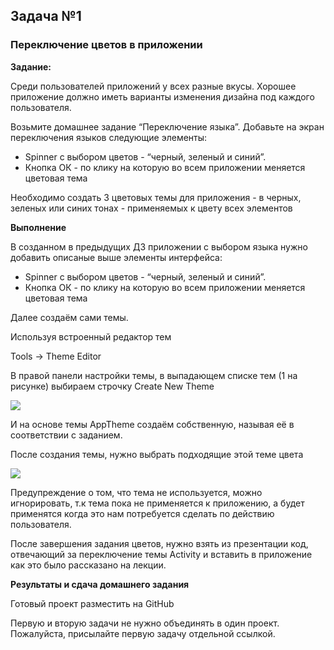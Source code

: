 ## Задача №1
### Переключение цветов в приложении


**Задание:**

Среди пользователей приложений у всех разные вкусы. Хорошее приложение должно иметь варианты изменения дизайна под каждого пользователя. 

Возьмите домашнее задание “Переключение языка”.
Добавьте на экран переключения языков следующие элементы: 

* Spinner с выбором цветов - “черный, зеленый и синий”. 
* Кнопка ОК - по клику на которую во всем приложении меняется цветовая тема 

Необходимо создать 3 цветовых темы для приложения - в черных, зеленых или синих тонах - применяемых к цвету всех элементов 




**Выполнение**

В созданном в предыдущих ДЗ приложении с выбором языка нужно добавить описаные выше элементы интерфейса:
* Spinner с выбором цветов - “черный, зеленый и синий”. 
* Кнопка ОК - по клику на которую во всем приложении меняется цветовая тема 

Далее создаём сами темы.

Используя встроенный редактор тем

Tools -> Theme Editor

В правой панели настройки темы, в выпадающем списке тем (1 на рисунке) выбираем строчку Create New Theme

![](https://i.imgur.com/U5YLuxZ.png)

И на основе темы AppTheme создаём собственную, называя её в соответствии с заданием.

После создания темы, нужно выбрать подходящие этой теме цвета

![](https://i.imgur.com/ypYmwJJ.png)

Предупреждение о том, что тема не используется, можно игнорировать, т.к тема пока не применяется к приложению, а будет применятся когда это нам потребуется сделать по действию пользователя.


После завершения задания цветов, нужно взять из презентации код, отвечающий за переключение темы Activity и вставить в приложение как это было рассказано на лекции.



**Результаты и сдача домашнего задания**


Готовый проект разместить на GitHub

Первую и вторую задачи не нужно объединять в один проект. Пожалуйста, присылайте первую задачу отдельной ссылкой.
